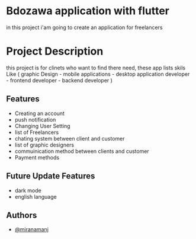 # Bdozawa application with flutter

in this project i'am going to create an application for freelancers


# Project Description
this project is for clinets who want to find there need,
these app lists skils Like ( graphic Design  - mobile applications - desktop application developer - frontend developer - backend developer )


## Features

- Creating an account 
- push notification
- Changing User Setting
- list of Freelancers
- chating system between client and customer
- list of graphic designers 
- commuinication method between clients and customer
- Payment methods

## Future Update Features


- dark mode
- english language



## Authors

- [@miranamanj](https://github.com/miran18-prog)

